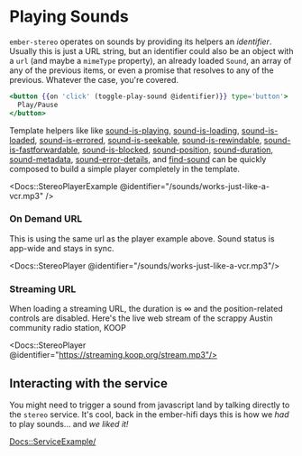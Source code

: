 # Playing Sounds

`ember-stereo` operates on sounds by providing its helpers an <em>identifier</em>. Usually this is just a URL string, but an identifier could also be an object with a `url` (and maybe a `mimeType` property), an already loaded `Sound`, an array of any of the previous items, or even a promise that resolves to any of the previous. Whatever the case, you're covered.

```hbs
<button {{on 'click' (toggle-play-sound @identifier)}} type='button'>
  Play/Pause
</button>
```

Template helpers like like [sound-is-playing](/docs/api/helpers/sound-is-playing), [sound-is-loading](/docs/api/helpers/sound-is-loading), [sound-is-loaded](/docs/api/helpers/sound-is-loaded), [sound-is-errored](/docs/api/helpers/sound-is-errored), [sound-is-seekable](/docs/api/helpers/sound-is-seekable), [sound-is-rewindable](/docs/api/helpers/sound-is-rewindable), [sound-is-fastforwardable](/docs/api/helpers/sound-is-fastforwardable), [sound-is-blocked](/docs/api/helpers/sound-is-blocked), [sound-position](/docs/api/helpers/sound-position), [sound-duration](/docs/api/helpers/sound-duration), [sound-metadata](/docs/api/helpers/sound-metadata), [sound-error-details](/docs/api/helpers/sound-error-details), and [find-sound](/docs/api/helpers/find-sound) can be quickly composed to build a simple player completely in the template.

<Docs::StereoPlayerExample @identifier="/sounds/works-just-like-a-vcr.mp3" />

### On Demand URL

This is using the same url as the player example above. Sound status is app-wide and stays in sync.

<Docs::StereoPlayer @identifier="/sounds/works-just-like-a-vcr.mp3"/>

### Streaming URL

When loading a streaming URL, the duration is ∞ and the position-related controls are disabled. Here's the live web stream of the scrappy Austin community radio station, KOOP

<Docs::StereoPlayer @identifier="https://streaming.koop.org/stream.mp3"/>

## Interacting with the service

You might need to trigger a sound from javascript land by talking directly to the `stereo` service. It's cool, back in the ember-hifi days this is how we _had_ to play sounds… and _we liked it!_

<Docs::ServiceExample/>
